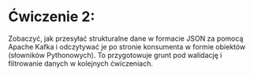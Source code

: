 # Ćwiczenie 2:
Zobaczyć, jak przesyłać strukturalne dane w formacie JSON za pomocą Apache Kafka i odczytywać je po stronie konsumenta w formie obiektów (słowników Pythonowych). To przygotowuje grunt pod walidację i filtrowanie danych w kolejnych ćwiczeniach.